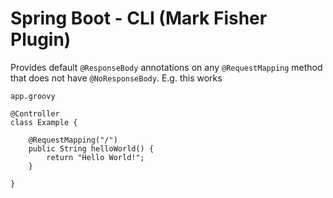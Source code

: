 # Spring Boot - CLI (Mark Fisher Plugin)

Provides default `@ResponseBody` annotations on any `@RequestMapping` method that does not have `@NoResponseBody`.  E.g. this works

`app.groovy`

```
@Controller
class Example {

    @RequestMapping("/")
    public String helloWorld() {
        return "Hello World!";
    }
    
}
```